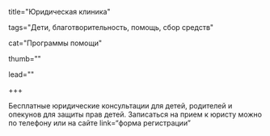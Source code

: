 title="Юридическая клиника" 

tags="Дети, благотворительность, помощь, сбор средств" 

cat="Программы помощи" 

thumb="" 

lead=""

+++

Бесплатные юридические консультации для детей, родителей и опекунов для защиты прав детей. Записаться на прием к юристу можно по телефону или на сайте link=“форма регистрации”
	
